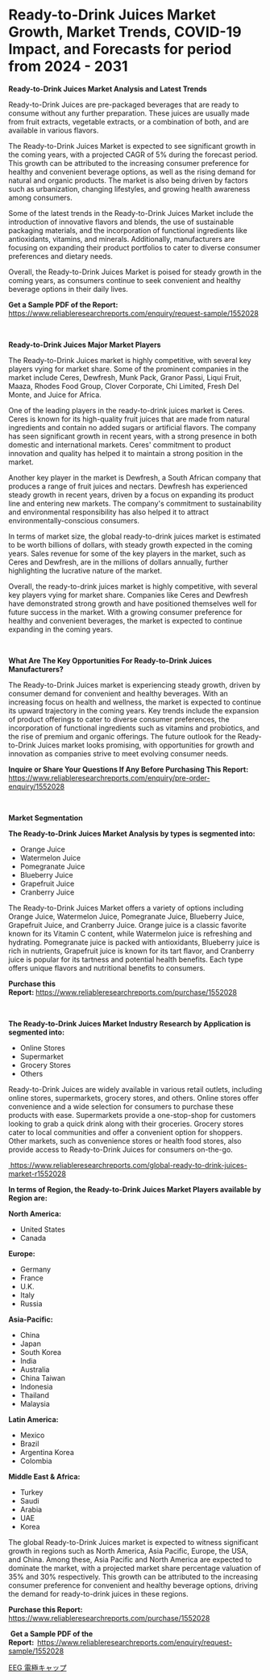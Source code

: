 <p><h1>Ready-to-Drink Juices Market Growth, Market Trends, COVID-19 Impact, and Forecasts for period from 2024 - 2031</h1></p><p><strong>Ready-to-Drink Juices Market Analysis and Latest Trends</strong></p>
<p><p>Ready-to-Drink Juices are pre-packaged beverages that are ready to consume without any further preparation. These juices are usually made from fruit extracts, vegetable extracts, or a combination of both, and are available in various flavors.</p><p>The Ready-to-Drink Juices Market is expected to see significant growth in the coming years, with a projected CAGR of 5% during the forecast period. This growth can be attributed to the increasing consumer preference for healthy and convenient beverage options, as well as the rising demand for natural and organic products. The market is also being driven by factors such as urbanization, changing lifestyles, and growing health awareness among consumers.</p><p>Some of the latest trends in the Ready-to-Drink Juices Market include the introduction of innovative flavors and blends, the use of sustainable packaging materials, and the incorporation of functional ingredients like antioxidants, vitamins, and minerals. Additionally, manufacturers are focusing on expanding their product portfolios to cater to diverse consumer preferences and dietary needs.</p><p>Overall, the Ready-to-Drink Juices Market is poised for steady growth in the coming years, as consumers continue to seek convenient and healthy beverage options in their daily lives.</p></p>
<p><strong>Get a Sample PDF of the Report:&nbsp;</strong> <a href="https://www.reliableresearchreports.com/enquiry/request-sample/1552028">https://www.reliableresearchreports.com/enquiry/request-sample/1552028</a></p>
<p>&nbsp;</p>
<p><strong>Ready-to-Drink Juices Major Market Players</strong></p>
<p><p>The Ready-to-Drink Juices market is highly competitive, with several key players vying for market share. Some of the prominent companies in the market include Ceres, Dewfresh, Munk Pack, Granor Passi, Liqui Fruit, Maaza, Rhodes Food Group, Clover Corporate, Chi Limited, Fresh Del Monte, and Juice for Africa.</p><p>One of the leading players in the ready-to-drink juices market is Ceres. Ceres is known for its high-quality fruit juices that are made from natural ingredients and contain no added sugars or artificial flavors. The company has seen significant growth in recent years, with a strong presence in both domestic and international markets. Ceres' commitment to product innovation and quality has helped it to maintain a strong position in the market.</p><p>Another key player in the market is Dewfresh, a South African company that produces a range of fruit juices and nectars. Dewfresh has experienced steady growth in recent years, driven by a focus on expanding its product line and entering new markets. The company's commitment to sustainability and environmental responsibility has also helped it to attract environmentally-conscious consumers.</p><p>In terms of market size, the global ready-to-drink juices market is estimated to be worth billions of dollars, with steady growth expected in the coming years. Sales revenue for some of the key players in the market, such as Ceres and Dewfresh, are in the millions of dollars annually, further highlighting the lucrative nature of the market.</p><p>Overall, the ready-to-drink juices market is highly competitive, with several key players vying for market share. Companies like Ceres and Dewfresh have demonstrated strong growth and have positioned themselves well for future success in the market. With a growing consumer preference for healthy and convenient beverages, the market is expected to continue expanding in the coming years.</p></p>
<p>&nbsp;</p>
<p><strong>What Are The Key Opportunities For Ready-to-Drink Juices Manufacturers?</strong></p>
<p><p>The Ready-to-Drink Juices market is experiencing steady growth, driven by consumer demand for convenient and healthy beverages. With an increasing focus on health and wellness, the market is expected to continue its upward trajectory in the coming years. Key trends include the expansion of product offerings to cater to diverse consumer preferences, the incorporation of functional ingredients such as vitamins and probiotics, and the rise of premium and organic offerings. The future outlook for the Ready-to-Drink Juices market looks promising, with opportunities for growth and innovation as companies strive to meet evolving consumer needs.</p></p>
<p><strong>Inquire or Share Your Questions If Any Before Purchasing This Report:</strong> <a href="https://www.reliableresearchreports.com/enquiry/pre-order-enquiry/1552028">https://www.reliableresearchreports.com/enquiry/pre-order-enquiry/1552028</a></p>
<p>&nbsp;</p>
<p><strong>Market Segmentation</strong></p>
<p><strong>The Ready-to-Drink Juices Market Analysis by types is segmented into:</strong></p>
<p><ul><li>Orange Juice</li><li>Watermelon Juice</li><li>Pomegranate Juice</li><li>Blueberry Juice</li><li>Grapefruit Juice</li><li>Cranberry Juice</li></ul></p>
<p><p>The Ready-to-Drink Juices Market offers a variety of options including Orange Juice, Watermelon Juice, Pomegranate Juice, Blueberry Juice, Grapefruit Juice, and Cranberry Juice. Orange juice is a classic favorite known for its Vitamin C content, while Watermelon juice is refreshing and hydrating. Pomegranate juice is packed with antioxidants, Blueberry juice is rich in nutrients, Grapefruit juice is known for its tart flavor, and Cranberry juice is popular for its tartness and potential health benefits. Each type offers unique flavors and nutritional benefits to consumers.</p></p>
<p><strong>Purchase this Report:&nbsp;</strong><a href="https://www.reliableresearchreports.com/purchase/1552028">https://www.reliableresearchreports.com/purchase/1552028</a></p>
<p>&nbsp;</p>
<p><strong>The Ready-to-Drink Juices Market Industry Research by Application is segmented into:</strong></p>
<p><ul><li>Online Stores</li><li>Supermarket</li><li>Grocery Stores</li><li>Others</li></ul></p>
<p><p>Ready-to-Drink Juices are widely available in various retail outlets, including online stores, supermarkets, grocery stores, and others. Online stores offer convenience and a wide selection for consumers to purchase these products with ease. Supermarkets provide a one-stop-shop for customers looking to grab a quick drink along with their groceries. Grocery stores cater to local communities and offer a convenient option for shoppers. Other markets, such as convenience stores or health food stores, also provide access to Ready-to-Drink Juices for consumers on-the-go.</p></p>
<p><a href="https://www.reliableresearchreports.com/global-ready-to-drink-juices-market-r1552028">&nbsp;https://www.reliableresearchreports.com/global-ready-to-drink-juices-market-r1552028</a></p>
<p><strong>In terms of Region, the Ready-to-Drink Juices Market Players available by Region are:</strong></p>
<p>
    <p> <strong> North America: </strong>
        <ul>
            <li>United States</li>
            <li>Canada</li>
        </ul>
        </p> 
    <p> <strong> Europe: </strong>
        <ul>
            <li>Germany</li>
            <li>France</li>
            <li>U.K.</li>
            <li>Italy</li>
            <li>Russia</li>
        </ul>
        </p> 
    <p> <strong> Asia-Pacific: </strong>
        <ul>
            <li>China</li>
            <li>Japan</li>
            <li>South Korea</li>
            <li>India</li>
            <li>Australia</li>
            <li>China Taiwan</li>
            <li>Indonesia</li>
            <li>Thailand</li>
            <li>Malaysia</li>
        </ul>
        </p> 
    <p> <strong> Latin America: </strong>
        <ul>
            <li>Mexico</li>
            <li>Brazil</li>
            <li>Argentina Korea</li>
            <li>Colombia</li>
        </ul>
        </p> 
    <p> <strong> Middle East & Africa: </strong>
        <ul>
            <li>Turkey</li>
            <li>Saudi</li>
            <li>Arabia</li>
            <li>UAE</li>
            <li>Korea</li>
        </ul>
    </p>
    </p>
<p><p>The global Ready-to-Drink Juices market is expected to witness significant growth in regions such as North America, Asia Pacific, Europe, the USA, and China. Among these, Asia Pacific and North America are expected to dominate the market, with a projected market share percentage valuation of 35% and 30% respectively. This growth can be attributed to the increasing consumer preference for convenient and healthy beverage options, driving the demand for ready-to-drink juices in these regions.</p></p>
<p><strong>Purchase this Report: </strong><a href="https://www.reliableresearchreports.com/purchase/1552028">https://www.reliableresearchreports.com/purchase/1552028</a></p>
<p>&nbsp;<strong>Get a Sample PDF of the Report:&nbsp;&nbsp;</strong><a href="https://www.reliableresearchreports.com/enquiry/request-sample/1552028">https://www.reliableresearchreports.com/enquiry/request-sample/1552028</a></p>
<p><strong></strong></p>
<p><p><a href="https://medium.com/@ismaelblick2023/eeg%E9%9B%BB%E6%A5%B5%E3%82%AD%E3%83%A3%E3%83%83%E3%83%97%E5%B8%82%E5%A0%B4-2031%E5%B9%B4%E3%81%BE%E3%81%A7%E3%81%AE%E3%83%88%E3%83%AC%E3%83%B3%E3%83%89-%E4%BA%88%E6%B8%AC-%E7%AB%B6%E4%BA%89%E5%88%86%E6%9E%90-888bbc8eebe0">EEG 電極キャップ</a></p></p>